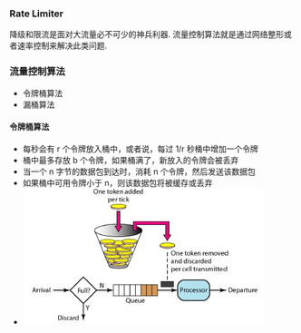 ### Rate Limiter
降级和限流是面对大流量必不可少的神兵利器. 流量控制算法就是通过网络整形或者速率控制来解决此类问题.

### 流量控制算法
- 令牌桶算法
- 漏桶算法

#### 令牌桶算法
- 每秒会有 r 个令牌放入桶中，或者说，每过 1/r 秒桶中增加一个令牌
- 桶中最多存放 b 个令牌，如果桶满了，新放入的令牌会被丢弃
- 当一个 n 字节的数据包到达时，消耗 n 个令牌，然后发送该数据包
- 如果桶中可用令牌小于 n，则该数据包将被缓存或丢弃
- ![avatar](images/token_bucket.jpeg)